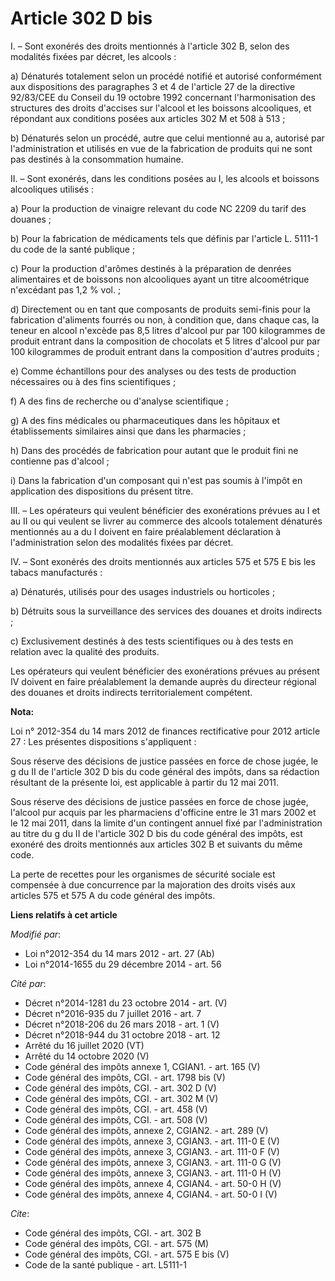 # Article 302 D bis

I. – Sont exonérés des droits mentionnés à l'article 302 B, selon des modalités fixées par décret, les alcools :

a) Dénaturés totalement selon un procédé notifié et autorisé conformément aux dispositions des paragraphes 3 et 4 de
l'article 27 de la directive 92/83/CEE du Conseil du 19 octobre 1992 concernant l'harmonisation des structures des droits
d'accises sur l'alcool et les boissons alcooliques, et répondant aux conditions posées aux articles 302 M et 508 à 513 ;

b) Dénaturés selon un procédé, autre que celui mentionné au a, autorisé par l'administration et utilisés en vue de la
fabrication de produits qui ne sont pas destinés à la consommation humaine.

II. – Sont exonérés, dans les conditions posées au I, les alcools et boissons alcooliques utilisés :

a) Pour la production de vinaigre relevant du code NC 2209 du tarif des douanes ;

b) Pour la fabrication de médicaments tels que définis par l'article L. 5111-1 du code de la santé publique ;

c) Pour la production d'arômes destinés à la préparation de denrées alimentaires et de boissons non alcooliques ayant un
titre alcoométrique n'excédant pas 1,2 % vol. ;

d) Directement ou en tant que composants de produits semi-finis pour la fabrication d'aliments fourrés ou non, à condition
que, dans chaque cas, la teneur en alcool n'excède pas 8,5 litres d'alcool pur par 100 kilogrammes de produit entrant dans la
composition de chocolats et 5 litres d'alcool pur par 100 kilogrammes de produit entrant dans la composition d'autres
produits ;

e) Comme échantillons pour des analyses ou des tests de production nécessaires ou à des fins scientifiques ;

f) A des fins de recherche ou d'analyse scientifique ;

g) A des fins médicales ou pharmaceutiques dans les hôpitaux et établissements similaires ainsi que dans les pharmacies ;

h) Dans des procédés de fabrication pour autant que le produit fini ne contienne pas d'alcool ;

i) Dans la fabrication d'un composant qui n'est pas soumis à l'impôt en application des dispositions du présent titre.

III. – Les opérateurs qui veulent bénéficier des exonérations prévues au I et au II ou qui veulent se livrer au commerce des
alcools totalement dénaturés mentionnés au a du I doivent en faire préalablement déclaration à l'administration selon des
modalités fixées par décret.

IV. – Sont exonérés des droits mentionnés aux articles 575 et 575 E bis les tabacs manufacturés :

a) Dénaturés, utilisés pour des usages industriels ou horticoles ;

b) Détruits sous la surveillance des services des douanes et droits indirects ;

c) Exclusivement destinés à des tests scientifiques ou à des tests en relation avec la qualité des produits.

Les opérateurs qui veulent bénéficier des exonérations prévues au présent IV doivent en faire préalablement la demande auprès
du directeur régional des douanes et droits indirects territorialement compétent.

**Nota:**

Loi n° 2012-354 du 14 mars 2012 de finances rectificative pour 2012 article 27 : Les présentes dispositions s'appliquent :

Sous réserve des décisions de justice passées en force de chose jugée, le g du II de l'article 302 D bis du code général des
impôts, dans sa rédaction résultant de la présente loi, est applicable à partir du 12 mai 2011.

Sous réserve des décisions de justice passées en force de chose jugée, l'alcool pur acquis par les pharmaciens d'officine
entre le 31 mars 2002 et le 12 mai 2011, dans la limite d'un contingent annuel fixé par l'administration au titre du g du II
de l'article 302 D bis du code général des impôts, est exonéré des droits mentionnés aux articles 302 B et suivants du même
code.

La perte de recettes pour les organismes de sécurité sociale est compensée à due concurrence par la majoration des droits
visés aux articles 575 et 575 A du code général des impôts.

**Liens relatifs à cet article**

_Modifié par_:

  - Loi n°2012-354 du 14 mars 2012 - art. 27 (Ab)
  - Loi n°2014-1655 du 29 décembre 2014 - art. 56

_Cité par_:

  - Décret n°2014-1281 du 23 octobre 2014 - art. (V)
  - Décret n°2016-935 du 7 juillet 2016 - art. 7
  - Décret n°2018-206 du 26 mars 2018 - art. 1 (V)
  - Décret n°2018-944 du 31 octobre 2018 - art. 12
  - Arrêté du 16 juillet 2020 (VT)
  - Arrêté du 14 octobre 2020 (V)
  - Code général des impôts annexe 1, CGIAN1. - art. 165 (V)
  - Code général des impôts, CGI. - art. 1798 bis (V)
  - Code général des impôts, CGI. - art. 302 D (V)
  - Code général des impôts, CGI. - art. 302 M (V)
  - Code général des impôts, CGI. - art. 458 (V)
  - Code général des impôts, CGI. - art. 508 (V)
  - Code général des impôts, annexe 2, CGIAN2. - art. 289 (V)
  - Code général des impôts, annexe 3, CGIAN3. - art. 111-0 E (V)
  - Code général des impôts, annexe 3, CGIAN3. - art. 111-0 F (V)
  - Code général des impôts, annexe 3, CGIAN3. - art. 111-0 G (V)
  - Code général des impôts, annexe 3, CGIAN3. - art. 111-0 H (V)
  - Code général des impôts, annexe 4, CGIAN4. - art. 50-0 H (V)
  - Code général des impôts, annexe 4, CGIAN4. - art. 50-0 I (V)

_Cite_:

  - Code général des impôts, CGI. - art. 302 B
  - Code général des impôts, CGI. - art. 575 (M)
  - Code général des impôts, CGI. - art. 575 E bis (V)
  - Code de la santé publique - art. L5111-1
